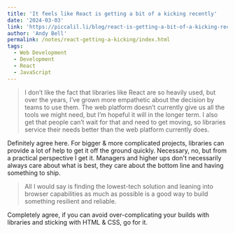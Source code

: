 ```yaml
---
title: 'It feels like React is getting a bit of a kicking recently'
date: '2024-03-03'
link: 'https://piccalil.li/blog/react-is-getting-a-bit-of-a-kicking-recently/'
author: 'Andy Bell'
permalink: /notes/react-getting-a-kicking/index.html
tags:
  - Web Development
  - Development
  - React
  - JavaScript
---
```


> I don’t like the fact that libraries like React are so heavily used, but over the years, I’ve grown more empathetic about the decision by teams to use them. The web platform doesn’t currently give us all the tools we might need, but I’m hopeful it will in the longer term. I also get that people can’t wait for that and need to get moving, so libraries service their needs better than the web platform currently does.

Definitely agree here. For bigger & more complicated projects, libraries can provide a lot of help to get it off the ground quickly. Necessary, no, but from a practical perspective I get it. Managers and higher ups don't necessarily always care about what is best, they care about the bottom line and having something to ship.

> All I would say is finding the lowest-tech solution and leaning into browser capabilities as much as possible is a good way to build something resilient and reliable.

Completely agree, if you can avoid over-complicating your builds with libraries and sticking with HTML & CSS, go for it.